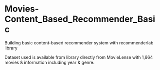 # Movies-Content_Based_Recommender_Basic
Building basic content-based recommender system with recommenderlab library

Dataset used is available from library directly from MovieLense with 1,664 movies & information including year & genre.

